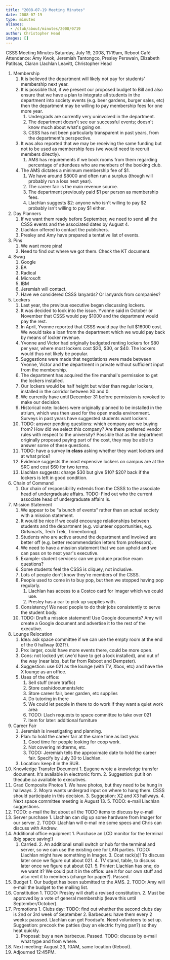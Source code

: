 ```yaml
---
title: "2008-07-19 Meeting Minutes"
date: 2008-07-19
type: minutes
aliases:
  - /club/about/minutes/2008/0719
author: Christopher Head
images: []
---
```


CSSS Meeting Minutes
Saturday, July 19, 2008, 11:19am, Reboot Café
Attendance: Amy Kwok, Jeremiah Tantongco, Presley Perswain, Elizabeth Patitsas, Ciaran Llachlan Leavitt, Christopher Head

1.  Membership
    1.  It is believed the department will likely not pay for students' membership next year.
    2.  It is possible that, if we present our proposed budget to Bill and also ensure that we have a plan to integrate all students in the department into society events (e.g. beer gardens, burger sales, etc) then the department may be willing to pay membership fees for one more year.
        1.  Undergrads are currently very uninvolved in the department.
        2.  The department doesn't see our successful events; doesn't know much about what's going on.
        3.  CSSS has not been particularly transparent in past years, from the department's perspective.
    3.  It was also reported that we may be receiving the same funding but not to be used as membership fees (we would need to recruit members directly).
        1.  AMS has requirements if we book rooms from them regarding percentage of attendees who are members of the booking club.
    4.  The AMS dictates a minimum membership fee of $1.
        1.  We have around $8000 and often run a surplus (though will probably run a loss next year).
        2.  The career fair is the main revenue source.
        3.  The department previously paid $1 per person as membership fees.
        4.  Llachlan suggests $2: anyone who isn't willing to pay $2 probably isn't willing to pay $1 either.
2.  Day Planners
    1.  If we want them ready before September, we need to send all the CSSS events and the associated dates by August 4.
    2.  Llachlan offered to contact the publishers.
    3.  Presley and Amy have prepared a tentative list of events.
3.  Pins
    1.  We want more pins!
    2.  Need to find out where we got them. Check the KT document.
4.  Swag
    1.  Google
    2.  EA
    3.  Radical
    4.  Microsoft
    5.  IBM
    6.  Jeremiah will contact.
    7.  Have we considered CSSS lanyards? Or lanyards from companies?
5.  Lockers
    1.  Last year, the previous executive began discussing lockers.
    2.  It was decided to look into the issue. Yvonne said in October or November that CSSS would pay $1000 and the department would pay the rest.
    3.  In April, Yvonne reported that CSSS would pay the full $16000 cost. We would take a loan from the department which we would pay back by means of locker revenue.
    4.  Yvonne and Victor had originally budgeted renting lockers for $80 per year, where most lockers cost $20, $30, or $40. The lockers would thus not likely be popular.
    5.  Suggestions were made that negotiations were made between Yvonne, Victor and the department in private without sufficient input from the membership.
    6.  The department has acquired the fire marshal's permission to get the lockers installed.
    7.  Our lockers would be half height but wider than regular lockers, installed in the corridor between X0 and 0.
    8.  We currently have until December 31 before permission is revoked to make our decision.
    9.  Historical note: lockers were originally planned to be installed in the atrium, which was then used for the open media environment. Surveys in past years have suggested students want lockers.
    10.  TODO: answer pending questions: which company are we buying from? How did we select this company? Are there preferred vendor rules with respect to the university? Possible that as the department originally proposed paying part of the cost, they may be able to answer some of these questions.
    11.  TODO: have a survey **in class** asking whether they want lockers and at what price?
    12.  Evidence suggests the most expensive lockers on campus are at the SRC and cost $60 for two terms.
    13.  Llachlan suggests: charge $30 but give $10? $20? back if the lockers is left in good condition.
6.  Chain of Command
    1.  Our chain of responsibility extends from the CSSS to the associate head of undergraduate affairs. TODO: Find out who the current associate head of undergraduate affairs is.
7.  Mission Statement
    1.  We appear to be “a bunch of events” rather than an actual society with a mission statement.
    2.  It would be nice if we could encourage relationships between students and the department (e.g. volunteer opportunities, e.g. Girlsmarts, Tech Trek, Trimentoring).
    3.  Students who are active around the department and involved are better off (e.g. better recommendation letters from professors).
    4.  We need to have a mission statement that we can uphold and we can pass on to next year's executive.
    5.  Example: student services: can we produce practise exam questions?
    6.  Some students feel the CSSS is cliquey, not inclusive.
    7.  Lots of people don't know they're members of the CSSS.
    8.  People used to come in to buy pop, but then we stopped having pop regularly.
        1.  Llachlan has access to a Costco card for Imager which we could use.
        2.  Presley has a car to pick up supplies with.
    9.  Consistency! We need people to do their jobs consistently to serve the student body.
    10.  TODO: Draft a mission statement! Use Google documents? Amy will create a Google document and advertise it to the rest of the executive.
8.  Lounge Relocation
    1.  Idea: ask space committee if we can use the empty room at the end of the 0 hallway (021?).
    2.  Pro: larger, could have more events there, could be more open.
    3.  Cons: not locked yet (we'd have to get a lock installed), and out of the way (near labs, but far from Reboot and Dempster).
    4.  Suggestion: use 021 as the lounge (with TV, Xbox, etc) and have the X lounge as an office.
    5.  Uses of the office:
        1.  Sell stuff (more traffic)
        2.  Store cash/documents/etc
        3.  Store career fair, beer garden, etc supplies
        4.  Do tutoring in there
        5.  We could let people in there to do work if they want a quiet work area
        6.  TODO: Llach requests to space committee to take over 021
        7.  Item for later: additional furniture
9.  Career Fair
    1.  Jeremiah is investigating and planning.
    2.  Plan: to hold the career fair at the same time as last year.
        1.  Good time for people looking for coop work.
        2.  Not covering midterms, etc.
        3.  TODO: Jeremiah tells the approximate date to hold the career fair. Specify by July 30 to Llachlan.
    3.  Location: keep it in the SUB.
10.  Knowledge Transfer Document
    1.  Eugene wrote a knowledge transfer document. It's available in electronic form.
    2.  Suggestion: put it on thecube.ca available to executives.
11.  Grad Composite Photos
    1.  We have photos, but they need to be hung in hallways.
    2.  Moyra wants undergrad input on where to hang them. CSSS should participate in this decision.
    3.  Suggestion: X2 and X3 hallways.
    4.  Next space committee meeting is August 13.
    5.  TODO: e-mail Llachlan suggestions.
12.  TODO: e-mail the list about all the TODO items to discuss by e-mail
13.  Server purchase
    1.  Llachlan can dig up some hardware from Imager for our server.
    2.  TODO: Llachlan will e-mail me some specs and Chris can discuss with Andrew.
14.  Additional office equipment
    1.  Purchase an LCD monitor for the terminal (big space saving!)
        1.  Carried.
    2.  An additional small switch or hub for the terminal and server, so we can use the existing one for LAN parties. TODO: Llachlan might have something in Imager.
    3.  Coat rack(s)! To discuss later once we figure out about 021.
    4.  TV stand, table, to discuss later once we figure out about 021.
    5.  Printer: Llachlan has one; do we want it? We could put it in the office: use it for our own stuff and also rent it to members (charge for paper?). Passed.
15.  Budget
    1.  Our budget has been submitted to the AMS.
    2.  TODO: Amy will e-mail the budget to the mailing list.
16.  Constitution
    1.  TODO: Presley will draft a revised constitution.
    2.  Must be approved by a vote of general membership (leave this until September/October).
17.  Promotions
    1.  Clubs day: TODO: find out whether the second clubs day is 2nd or 3rd week of September
    2.  Barbecues: have them every 2 weeks: passsed. Llachlan can get Foodsafe. Need volunteers to set up. Suggestion: precook the patties (buy an electric frying pan?) so they heat quickly.
        1.  Proposal: buy a new barbecue. Passed. TODO: discuss by e-mail what type and from where.
18.  Next meeting: August 23, 10AM, same location (Reboot).
19.  Adjourned 12:45PM.
